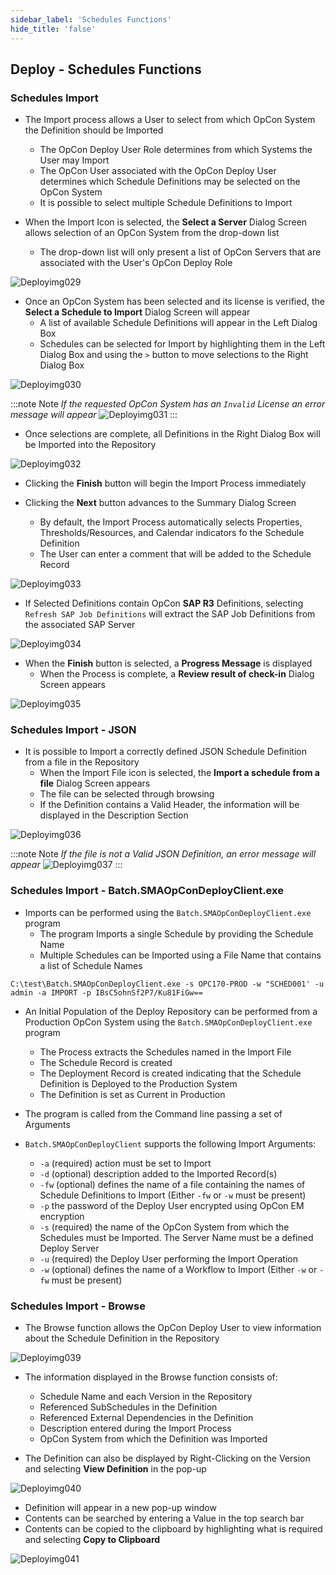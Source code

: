 ```yaml
---
sidebar_label: 'Schedules Functions'
hide_title: 'false'
---
```


## Deploy - Schedules Functions

### Schedules Import

* The Import process allows a User to select from which OpCon System the Definition should be Imported
  - The OpCon Deploy User Role determines from which Systems the User may Import
  - The OpCon User associated with the OpCon Deploy User determines which Schedule Definitions may be selected on the OpCon System
  - It is possible to select multiple Schedule Definitions to Import

* When the Import Icon is selected, the **Select a Server** Dialog Screen allows selection of an OpCon System from the drop-down list
  - The drop-down list will only present a list of OpCon Servers that are associated with the User's OpCon Deploy Role

![Deployimg029](../static/imgdeploy/Deployimg029.png) 

* Once an OpCon System has been selected and its license is verified, the **Select a Schedule to Import** Dialog Screen will appear
  - A list of available Schedule Definitions will appear in the Left Dialog Box
  - Schedules can be selected for Import by highlighting them in the Left Dialog Box and using the ```>``` button to move selections to the Right Dialog Box

![Deployimg030](../static/imgdeploy/Deployimg030.png) 

:::note Note
_If the requested OpCon System has an ```Invalid``` License an error message will appear_
![Deployimg031](../static/imgdeploy/Deployimg031.png)
:::

* Once selections are complete, all Definitions in the Right Dialog Box will be Imported into the Repository

![Deployimg032](../static/imgdeploy/Deployimg032.png)

* Clicking the **Finish** button will begin the Import Process immediately

* Clicking the **Next** button advances to the Summary Dialog Screen
  - By default, the Import Process automatically selects Properties, Thresholds/Resources, and Calendar indicators fo the Schedule Definition
  - The User can enter a comment that will be added to the Schedule Record

![Deployimg033](../static/imgdeploy/Deployimg033.png)

* If Selected Definitions contain OpCon **SAP R3** Definitions, selecting ```Refresh SAP Job Definitions``` will extract the SAP Job Definitions from the associated SAP Server

![Deployimg034](../static/imgdeploy/Deployimg034.png) 

* When the **Finish** button is selected, a **Progress Message** is displayed
  - When the Process is complete, a **Review result of check-in** Dialog Screen appears

![Deployimg035](../static/imgdeploy/Deployimg035.png) 

### Schedules Import - JSON

* It is possible to Import a correctly defined JSON Schedule Definition from a file in the Repository
  - When the Import File icon is selected, the **Import a schedule from a file** Dialog Screen appears
  - The file can be selected through browsing
  - If the Definition contains a Valid Header, the information will be displayed in the Description Section

![Deployimg036](../static/imgdeploy/Deployimg036.png)

:::note Note
_If the file is not a Valid JSON Definition, an error message will appear_
![Deployimg037](../static/imgdeploy/Deployimg037.png)
:::

### Schedules Import - Batch.SMAOpConDeployClient.exe

* Imports can be performed using the ```Batch.SMAOpConDeployClient.exe``` program
  - The program Imports a single Schedule by providing the Schedule Name
  - Multiple Schedules can be Imported using a File Name that contains a list of Schedule Names

```
C:\test\Batch.SMAOpConDeployClient.exe -s OPC170-PROD -w "SCHED001' -u admin -a IMPORT -p IBsC5ohnSf2P7/Ku81FiGw==
```

* An Initial Population of the Deploy Repository can be performed from a Production OpCon System using the ```Batch.SMAOpConDeployClient.exe``` program
  - The Process extracts the Schedules named in the Import File
  - The Schedule Record is created
  - The Deployment Record is created indicating that the Schedule Definition is Deployed to the Production System
  - The Definition is set as Current in Production

* The program is called from the Command line passing a set of Arguments

* ```Batch.SMAOpConDeployClient``` supports the following Import Arguments:
  - ```-a```  (required) action must be set to Import
  - ```-d```  (optional) description added to the Imported Record(s)
  - ```-fw``` (optional) defines the name of a file containing the names of Schedule Definitions to Import  (Either ```-fw``` or ```-w``` must be present)
  - ```-p```  the password of the Deploy User encrypted using OpCon EM encryption
  - ```-s```  (required) the name of the OpCon System from which the Schedules must be Imported. The Server Name must be a defined Deploy Server
  - ```-u```  (required) the Deploy User performing the Import Operation
  - ```-w```  (optional) defines the name of a Workflow to Import (Either ```-w``` or ```-fw``` must be present)

### Schedules Import - Browse

* The Browse function allows the OpCon Deploy User to view information about the Schedule Definition in the Repository

![Deployimg039](../static/imgdeploy/Deployimg039.png)

* The information displayed in the Browse function consists of:
  - Schedule Name and each Version in the Repository
  - Referenced SubSchedules in the Definition
  - Referenced External Dependencies in the Definition
  - Description entered during the Import Process
  - OpCon System from which the Definition was Imported

* The Definition can also be displayed by Right-Clicking on the Version and selecting **View Definition** in the pop-up

![Deployimg040](../static/imgdeploy/Deployimg040.png)

  - Definition will appear in a new pop-up window
  - Contents can be searched by entering a Value in the top search bar
  - Contents can be copied to the clipboard by highlighting what is required and selecting **Copy to Clipboard**

![Deployimg041](../static/imgdeploy/Deployimg041.png)